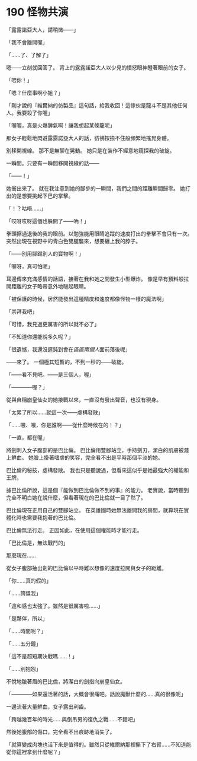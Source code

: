 # 190 怪物共演

「露露諾亞大人，請稍微——」

「我不會離開喔」

「......了、了解了」

嗯——立刻就回答了。
背上的露露諾亞大人以少見的憤怒眼神瞪著眼前的女子。

「喂你！」

「嗯？什麼事啊小姐？」

「剛才說的『維爾納的仿製品』這句話，給我收回！這傢伙是龍斗不是其他任何人。我要殺了你喔」

「喔喔，真是火爆脾氣啊！讓我想起某條龍呢」

那女子輕鬆地閃避露露諾亞大人的話，彷彿按捺不住般頻繁地搖晃身體。

別移開視線。
那不是無聊在晃動。
她只是在裝作不經意地窺探我的破綻。

一瞬間。只要有一瞬間移開視線的話——

「——！」

她衝出來了。
就在我注意到她的腳步的一瞬間，我們之間的距離瞬間歸零。
她打出的是想要挑起下巴的掌擊。

「！？咕唔......」

「哎呀哎呀這個也躲開了——吶！」

拳頭擦過退後的我的眼前。以勉強能用眼睛追蹤的速度打出的拳擊不會只有一次。
突然出現在視野中的青白色雙腿襲來，想要纏上我的脖子。

「——別用腳踢別人的寶物啊！」

「喔呀，真可怕呢」

耳邊傳來充滿感情的話語，接著在我和她之間發生小型爆炸。
像是早有預料般拉開距離的女子略帶意外地瞇起眼睛。

「被保護的時候，居然能發出這種精度和速度都像怪物一樣的魔法啊」

「崇拜我吧」

「可惜，我見過更厲害的所以就不必了」

「不知道你還能說多久呢？」

「很遺憾，我還沒遲鈍到會在*區區兩個人*面前落後呢」

——來了。
一個極其短暫的，不到一秒的——破綻。

「——看不見吧。——是三個人，喔」

「————喔？」

從與自稱崩皇仙女的她接戰以來，一直沒有發出聲音，也沒有現身。

「太累了所以......就這一次——虛構發散」

「......喂、喂，你是誰啊——從什麼時候在的！？」

「一直，都在喔」

將劍刺入女子腹部的是巴比倫。
巴比倫用雙腳站立，手持劍刃，潔白的肌膚被濺上鮮血。
她臉上掛著嗜虐的笑容，完全看不出是平時那個平淡的她。

巴比倫的秘技，虛構發散。
我也只是聽說過，但看來這似乎是她最強大的權能和王牌。

據巴比倫所說，這是個『能做到巴比倫做不到的事』的能力。
老實說，當時聽到完全不明白她在說什麼，但看著現在的巴比倫就一目了然了。

巴比倫現在正用自己的雙腳站立。
在英雄國時她無法離開我的房間，就算現在實體化時也需要我抱著的巴比倫。

巴比倫無法行走。
正因如此，在使用這個權能時才能行走。

「巴比倫是，無法戰鬥的」

那麼現在......

從女子腹部抽出劍的巴比倫以平時難以想像的速度拉開與女子的距離。

「你......真的假的」

「......誇獎我」

「違和感也太強了。雖然是很厲害啦......」

「是夥伴，所以」

「......時間呢？」

「......五分鐘」

「這不是超短期決戰嗎......！」

「......別抱怨」

不悅地皺著眉的巴比倫，將潔白的劍指向崩皇仙女。

「————如果還活著的話，大概會很痛吧。話說魔獸什麼的......真的很像呢」

一邊流著大量鮮血，女子露出利齒。

「跨越幾百年的時光......與倒吊男的復仇之戰......不錯吧」

然後她腹部的傷口，完全看不出痕跡地消失了。

「就算變成肉塊也活下來是值得的。雖然只從維爾納那裡撕下了右臂......不知道能從你這裡拿到什麼呢？」
